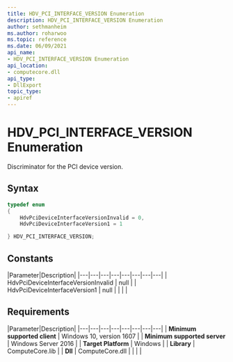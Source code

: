 ```yaml
---
title: HDV_PCI_INTERFACE_VERSION Enumeration
description: HDV_PCI_INTERFACE_VERSION Enumeration
author: sethmanheim
ms.author: roharwoo
ms.topic: reference
ms.date: 06/09/2021
api_name:
- HDV_PCI_INTERFACE_VERSION Enumeration
api_location:
- computecore.dll
api_type:
- DllExport
topic_type: 
- apiref
---
```

# HDV_PCI_INTERFACE_VERSION Enumeration

Discriminator for the PCI device version.

## Syntax

```C++
typedef enum
{
    HdvPciDeviceInterfaceVersionInvalid = 0,
    HdvPciDeviceInterfaceVersion1 = 1

} HDV_PCI_INTERFACE_VERSION;
```

## Constants

|Parameter|Description|
|---|---|---|---|---|---|---|---|
| HdvPciDeviceInterfaceVersionInvalid | null |
| HdvPciDeviceInterfaceVersion1 | null |
|    |    |

## Requirements

|Parameter|Description|
|---|---|---|---|---|---|---|---|
| **Minimum supported client** | Windows 10, version 1607 |
| **Minimum supported server** | Windows Server 2016 |
| **Target Platform** | Windows |
| **Library** | ComputeCore.lib |
| **Dll** | ComputeCore.dll |
|    |    |
